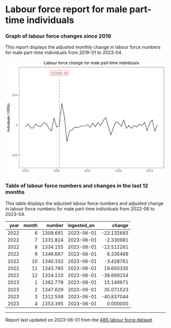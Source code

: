 Labour force report for male part-time individuals
================

### Graph of labour force changes since 2019

This report displays the adjusted monthly change in labour force numbers
for male part-time individuals from 2019-01 to 2023-04.

![](male_part-time_report_files/figure-gfm/unnamed-chunk-2-1.png)<!-- -->

### Table of labour force numbers and changes in the last 12 months

This table displays the adjusted labour force numbers and adjusted
change in labour force numbers for male part-time individuals from
2022-06 to 2023-04.

| year | month |   number | ingested_on |     change |
|-----:|------:|---------:|:------------|-----------:|
| 2022 |     6 | 1309.691 | 2023-06-01  | -22.132693 |
| 2022 |     7 | 1331.824 | 2023-06-01  |  -2.330981 |
| 2022 |     8 | 1334.155 | 2023-06-01  | -12.512261 |
| 2022 |     9 | 1346.667 | 2023-06-01  |   6.335489 |
| 2022 |    10 | 1340.332 | 2023-06-01  |  -3.428761 |
| 2022 |    11 | 1343.760 | 2023-06-01  |  19.650335 |
| 2022 |    12 | 1324.110 | 2023-06-01  | -38.669154 |
| 2023 |     1 | 1362.779 | 2023-06-01  |  15.149971 |
| 2023 |     2 | 1347.629 | 2023-06-01  |  35.071523 |
| 2023 |     3 | 1312.558 | 2023-06-01  | -40.837044 |
| 2023 |     4 | 1353.395 | 2023-06-01  |   0.000000 |

------------------------------------------------------------------------

Report last updated on 2023-06-01 from the [ABS labour force
dataset](https://www.abs.gov.au/statistics/labour/employment-and-unemployment/labour-force-australia/latest-release)
